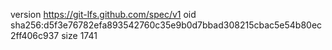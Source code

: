 version https://git-lfs.github.com/spec/v1
oid sha256:d5f3e76782efa893542760c35e9b0d7bbad308215cbac5e54b80ec2ff406c937
size 1741

